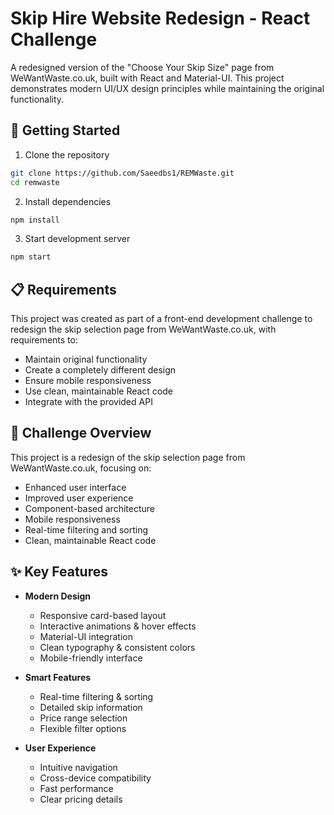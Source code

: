 # Skip Hire Website Redesign - React Challenge

A redesigned version of the "Choose Your Skip Size" page from WeWantWaste.co.uk, built with React and Material-UI. This project demonstrates modern UI/UX design principles while maintaining the original functionality.


## 🚀 Getting Started

1. Clone the repository

```bash
git clone https://github.com/Saeedbs1/REMWaste.git
cd remwaste
```

2. Install dependencies

```bash
npm install
```

3. Start development server

```bash
npm start
```


## 📋 Requirements

This project was created as part of a front-end development challenge to redesign the skip selection page from WeWantWaste.co.uk, with requirements to:

- Maintain original functionality
- Create a completely different design
- Ensure mobile responsiveness
- Use clean, maintainable React code
- Integrate with the provided API


## 🎯 Challenge Overview

This project is a redesign of the skip selection page from WeWantWaste.co.uk, focusing on:

- Enhanced user interface
- Improved user experience
- Component-based architecture
- Mobile responsiveness
- Real-time filtering and sorting
- Clean, maintainable React code


## ✨ Key Features

- **Modern Design**

  - Responsive card-based layout
  - Interactive animations & hover effects
  - Material-UI integration
  - Clean typography & consistent colors
  - Mobile-friendly interface

- **Smart Features**

  - Real-time filtering & sorting
  - Detailed skip information
  - Price range selection
  - Flexible filter options

- **User Experience**

  - Intuitive navigation
  - Cross-device compatibility
  - Fast performance
  - Clear pricing details